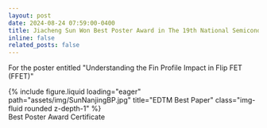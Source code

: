 ```yaml
---
layout: post
date: 2024-08-24 07:59:00-0400
title: Jiacheng Sun Won Best Poster Award in The 19th National Semiconductor and Integrated Technology Conference, congratulations!
inline: false
related_posts: false
---
```

For the poster entitled "Understanding the Fin Profile Impact in Flip FET (FFET)"

<div class="row">
    <div class="col-sm mt-3 mt-md-0">
        {% include figure.liquid loading="eager" path="assets/img/SunNanjingBP.jpg" title="EDTM Best Paper" class="img-fluid rounded z-depth-1" %}
    </div>
</div>
<div class="caption">
   Best Poster Award Certificate
</div>